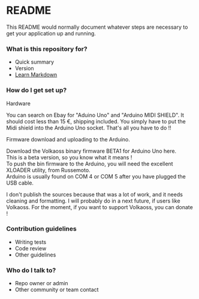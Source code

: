 # README #

This README would normally document whatever steps are necessary to get your application up and running.

### What is this repository for? ###

* Quick summary
* Version
* [Learn Markdown](https://bitbucket.org/tutorials/markdowndemo)

### How do I get set up? ###

Hardware

You can search on Ebay for "Aduino Uno" and "Arduino MIDI SHIELD".
It should cost less than 15 €, shipping included.
You simply have to put the Midi shield into the Arduino Uno socket. 
That's all you have to do !!

Firmware download and uploading to the Arduino.

Download the Volkaoss binary firmware BETA1 for Arduino Uno here.  
This is a beta version, so you know what it means !   
To push the bin firmware to the Arduino, you will need the excellent XLOADER utility, from Russemoto.  
Arduino is usually found on COM 4 or COM 5 after you have plugged the USB cable.

I don't publish the sources because that was a lot of work, and it needs cleaning and formatting. I will probably do in a next future, if users like Volkaoss. For the moment, if you want to support Volkaoss, you can donate !
### Contribution guidelines ###

* Writing tests
* Code review
* Other guidelines

### Who do I talk to? ###

* Repo owner or admin
* Other community or team contact